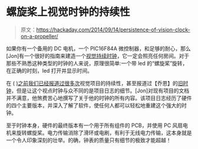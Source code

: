 # 螺旋桨上视觉时钟的持续性

> 原文：<https://hackaday.com/2014/09/14/persistence-of-vision-clock-on-a-propeller/>

如果你有一个备用的 DC 电机，一个 PIC16F84A 微控制器，和足够的耐心，那么[Jon]有一个很好的指南来建造一个[视觉持续时钟](http://www.electronixandmore.com/projects/propclock/index.html)，它一定会照亮任何房间。对于那些不熟悉这种类型的时钟的人来说，原理很简单:一个带 led 的“螺旋桨”旋转，在正确的时刻，led 打开并显示时间。

在 ( [)之前](http://hackaday.com/2014/02/27/persistence-of-vision-would-make-a-great-hud/)[我们已经报道过很多次](http://hackaday.com/2013/12/21/fubarino-contest-persistence-of-vision-clock/)视觉项目的持续性，甚至报道过【乔恩】的[旧时钟](http://hackaday.com/2009/06/13/persistence-of-vision-propeller-clock/)，但是让这个视点时钟与众不同的是项目日志的细节。[Jon]对现有项目的文档并不满意，他煞费苦心地撰写了关于他的时钟的所有内容。该项目日志经历了硬件的四个主要版本，并深入了解了软件，使任何人都可以轻松地重建这个强大的时钟。

至于时钟本身，硬件的最终版本有一个用于所有组件的 PCB，并使用 PC 风扇电机来旋转螺旋桨。电力传输消除了滑环或电刷，有利于无线电力传输，这本身就是一个令人印象深刻的壮举。的确，钟表的质量只有细节的极致才能超越！